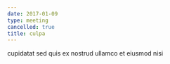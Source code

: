 ```yaml
---
date: 2017-01-09
type: meeting
cancelled: true
title: culpa
---
```

cupidatat sed quis ex nostrud ullamco et eiusmod nisi